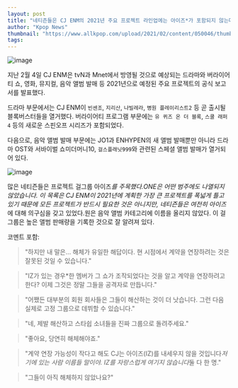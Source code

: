 ```yaml
---
layout: post
title: "네티즌들은 CJ ENM의 2021년 주요 프로젝트 라인업에는 아이즈*가 포함되지 않는다는 사실을 눈치챈다.원 컴백"
author: "Kpop News"
thumbnail: "https://www.allkpop.com/upload/2021/02/content/050046/thumb/1612503995-20210204-izone.jpg"
tags: 
---
```



![image](https://www.allkpop.com/upload/2021/02/content/050046/1612503995-20210204-izone.jpg)

지난 2월 4일 CJ ENM은 tvN과 Mnet에서 방영될 것으로 예상되는 드라마와 버라이어티 쇼, 영화, 뮤지컬, 음악 앨범 발매 등 2021년으로 예정된 주요 프로젝트의 공식 보고서를 발표했다.

드라마 부문에서는 CJ ENM이 `빈센조`, `지리산`, `나빌레라`, `병원 플레이리스트2` 등 곧 출시될 블록버스터들을 열거했다. 버라이어티 프로그램 부문에는 `유 퀴즈 온 더 블록`, `스쿨 래퍼 4` 등의 새로운 스핀오프 시리즈가 포함되었다.

다음으로, 음악 앨범 발매 부문에는 JO1과 ENHYPEN의 새 앨범 발매뿐만 아니라 드라마 OST와 서바이벌 쇼미더머니10, `걸스플래닛999`와 관련된 스페셜 앨범 발매가 열거되어 있다.

![image](https://www.allkpop.com/upload/2021/02/content/050045/1612503932-1612426052.png)

많은 네티즌들은 프로젝트 걸그룹 아이즈*를 주목했다.ONE은 어떤 범주에도 나열되지 않았습니다. 이 목록은 CJ ENM이 2021년에 계획한 가장 큰 프로젝트를 폭넓게 틀고 있기 때문에 모든 프로젝트가 반드시 필요한 것은 아니지만, 네티즌들은 여전히 아이즈*에 대해 의구심을 갖고 있었다.원은 음악 앨범 카테고리에 이름을 올리지 않았다. 이 걸 그룹은 높은 앨범 판매량을 기록한 것으로 잘 알려져 있다.

코멘트 포함:

> "하지만 내 말은... 해체가 유일한 해답이다. 현 시점에서 계약을 연장하려는 것은 잘못된 것일 수 있습니다."

> "IZ가 있는 경우*한 멤버가 그 쇼가 조작되었다는 것을 알고 계약을 연장하려고 한다? 이제 그것은 정말 그들을 공격자로 만듭니다."

> "어쨌든 대부분의 회원 회사들은 그들이 해산하는 것이 더 낫습니다. 그런 다음 실제로 고정 그룹으로 데뷔할 수 있습니다."

> "네, 제발 해산하고 스타쉽 소녀들을 진짜 그룹으로 돌려주세요."

> "좋아요, 당연히 해체해야죠."

> "계약 연장 가능성이 작다고 해도 CJ는 아이즈(IZ)를 내세우지 않을 것입니다*저기에 있는 사람 이름들 말이야. IZ를 자랑스럽게 여기지 않습니다*둘 다 한 명."

> "그들이 아직 해체하지 않았나요?"